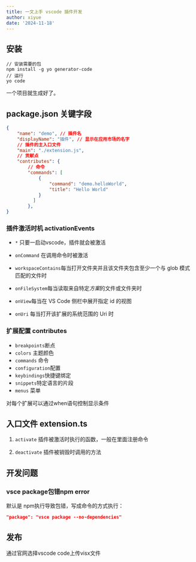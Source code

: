 ```yaml
---
title: 一文上手 vscode 插件开发
author: xiyue
date: '2024-11-18'
---
```

## 安装

```shell
// 安装需要的包 
npm install -g yo generator-code
// 运行 
yo code
```
一个项目就生成好了。
## package.json 关键字段

```json
{
    "name": "demo", // 插件名 
    "displayName": "插件", // 显示在应用市场的名字
    // 插件的主入口文件 
    "main": "./extension.js",
    // 贡献点 
    "contributes": { 
        // 命令 
        "commands": [ 
            { 
                "command": "demo.helloWorld", 
                "title": "Hello World" 
            } 
          ] 
        },
}
```

### 插件激活时机 activationEvents
-   `*` 只要一启动vscode，插件就会被激活
-   `onCommand` 在调用命令时被激活
-   `workspaceContains`每当打开文件夹并且该文件夹包含至少一个与 glob 模式匹配的文件时

-   `onFileSystem`每当读取来自特定*方案*的文件或文件夹时

-   `onView`每当在 VS Code 侧栏中展开指定 id 的视图

-   `onUri` 每当打开该扩展的系统范围的 Uri 时

### 扩展配置 contributes

-   `breakpoints`断点
-   `colors` 主题颜色
-   `commands` 命令
-   `configuration`配置
-   `keybindings`快捷键绑定
-   `snippets`特定语言的片段
-   `menus` 菜单

对每个扩展可以通过when语句控制显示条件

## 入口文件 extension.ts

1.  `activate` 插件被激活时执行的函数，一般在里面注册命令



2.  `deactivate` 插件被销毁时调用的方法

## 开发问题

### vsce package包错npm error

默认是 npm执行导致包错，写成命令的方式执行：
```json
"package": "vsce package --no-dependencies"
```

## 发布

通过官网选择vscode code上传visx文件